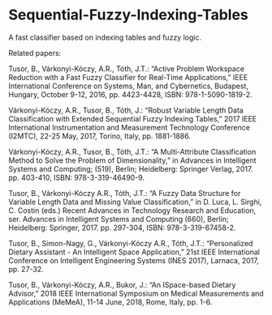 # Sequential-Fuzzy-Indexing-Tables
A fast classifier based on indexing tables and fuzzy logic.

Related papers:

Tusor, B., Várkonyi-Kóczy, A.R., Tóth, J.T.: “Active Problem Workspace Reduction with a Fast Fuzzy Classifier for Real-Time Applications,” IEEE International Conference on Systems, Man, and Cybernetics, Budapest, Hungary, October 9-12, 2016, pp. 4423-4428, ISBN: 978-1-5090-1819-2.

Várkonyi-Kóczy, A.R., Tusor, B., Tóth, J.: “Robust Variable Length Data Classification with Extended Sequential Fuzzy Indexing Tables,” 2017 IEEE International Instrumentation and Measurement Technology Conference (I2MTC), 22-25 May, 2017, Torino, Italy, pp. 1881-1886.

Várkonyi-Kóczy, A.R., Tusor, B., Tóth, J.T.: “A Multi-Attribute Classification Method to Solve the Problem of Dimensionality,” in Advances in Intelligent Systems and Computing; (519), Berlin; Heidelberg: Springer Verlag, 2017. pp. 403-410, ISBN: 978-3-319-46490-9.

Tusor, B., Várkonyi-Kóczy A.R., Tóth, J.T.: “A Fuzzy Data Structure for Variable Length Data and Missing Value Classification,” in D. Luca, L. Sirghi, C. Costin (eds.) Recent Advances in Technology Research and Education, ser. Advances in Intelligent Systems and Computing (660), Berlin; Heidelberg: Springer, 2017. pp. 297-304, ISBN: 978-3-319-67458-2.

Tusor, B., Simon-Nagy, G., Várkonyi-Kóczy A.R., Tóth, J.T.: “Personalized Dietary Assistant - An Intelligent Space Application,” 21st IEEE International Conference on Intelligent Engineering Systems (INES 2017), Larnaca, 2017, pp. 27-32.

Tusor, B., Várkonyi-Kóczy, A.R., Bukor, J.: “An ISpace-based Dietary Advisor,” 2018 IEEE International Symposium on Medical Measurements and Applications (MeMeA), 11-14 June, 2018, Rome, Italy, pp. 1-6.
